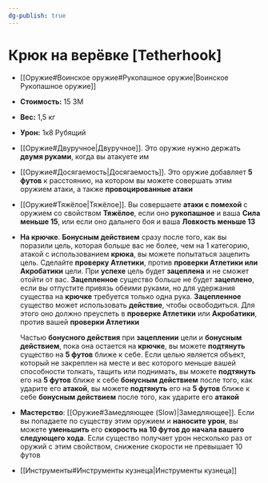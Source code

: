 ```yaml
---
dg-publish: true
---
```

# Крюк на верёвке [Tetherhook]

- [[Оружие#Воинское оружие#Рукопашное оружие|Воинское Рукопашное оружие]]
- **Стоимость:** 15 ЗМ
- **Вес:** 1,5 кг
- **Урон:** 1к8 Рубящий

- [[Оружие#Двуручное|Двуручное]]. Это оружие нужно держать **двумя руками**, когда вы атакуете им

- [[Оружие#Досягаемость|Досягаемость]]. Это оружие добавляет **5 футов** к расстоянию, на котором вы можете совершать этим оружием атаки, а также **провоцированные атаки**

- [[Оружие#Тяжёлое|Тяжёлое]]. Вы совершаете **атаки с помехой** с оружием со свойством **Тяжёлое**, если оно **рукопашное** и ваша **Сила меньше 15**, или если оно дальнего боя и ваша **Ловкость меньше 13**

- **На крючке**. **Бонусным действием** сразу после того, как вы поразили цель, которая больше вас не более, чем на 1 категорию, атакой с использованием **крюка**, вы можете попытаться зацепить цель. Сделайте **проверку Атлетики**, против **проверки Атлетики или Акробатики** цели. При **успехе** цель будет **зацеплена** и не сможет отойти от вас. **Зацепленное** существо больше не будет **зацеплено**, если вы отпустите привязь обеими руками, но для удержания существа на **крючке** требуется только одна рука. **Зацепленное** существо может использовать **действие**, чтобы освободиться. Для этого оно должно преуспеть в **проверке Атлетики** или **Акробатики**, против вашей **проверки Атлетики**

  Частью **бонусного действия** при **зацеплении** цели и **бонусным действием**, пока она остается на **крючке**, вы можете **подтянуть** существо на **5 футов** ближе к себе. Если целью является объект, который не закреплен на месте и вес которого меньше вашей способности толкать, тащить или поднимать, вы можете **подтянуть** его на **5 футов** ближе к себе **бонусным действием** после того, как ударите его **атакой**, вы можете **подтянуть** его на **5 футов** ближе к себе **бонусным действием** после того, как ударите его **атакой**

- **Мастерство**: [[Оружие#Замедляющее (Slow)|Замедляющее]]. Если вы попадаете по существу этим оружием и **наносите урон**, вы можете **уменьшить** его **скорость на 10 футов до начала вашего следующего хода**. Если существо получает урон несколько раз от оружий с этим свойством, снижение скорости не превышает 10 футов

- [[Инструменты#Инструменты кузнеца|Инструменты кузнеца]]